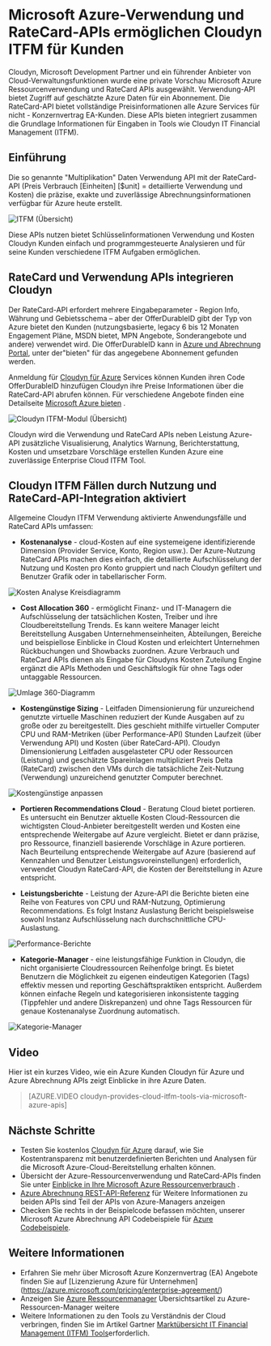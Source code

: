 <properties
   pageTitle="Microsoft Azure-Verwendung und RateCard-APIs ermöglichen Cloudyn ITFM Kunden | Microsoft Azure"
   description="Vertritt einen unverwechselbaren Standpunkt von Microsoft Azure Abrechnung Partner Cloudyn, auf ihre Azure Abrechnung APIs in ihre Produkte integrieren.  Dies ist besonders für Azure und Cloudyn, die mit/versucht Cloudyn Azure Services interessiert sind."
   services=""
   documentationCenter=""
   authors="BryanLa"
   manager="mbaldwin"
   editor=""
   tags="billing"/>

<tags
   ms.service="billing"
   ms.devlang="na"
   ms.topic="article"
   ms.tgt_pltfrm="na"
   ms.workload="billing"
   ms.date="08/16/2016"
   ms.author="mobandyo;bryanla"/>

# <a name="microsoft-azure-usage-and-ratecard-apis-enable-cloudyn-to-provide-itfm-for-customers"></a>Microsoft Azure-Verwendung und RateCard-APIs ermöglichen Cloudyn ITFM für Kunden

Cloudyn, Microsoft Development Partner und ein führender Anbieter von Cloud-Verwaltungsfunktionen wurde eine private Vorschau Microsoft Azure Ressourcenverwendung und RateCard APIs ausgewählt.  Verwendung-API bietet Zugriff auf geschätzte Azure Daten für ein Abonnement. Die RateCard-API bietet vollständige Preisinformationen alle Azure Services für nicht - Konzernvertrag EA-Kunden. Diese APIs bieten integriert zusammen die Grundlage Informationen für Eingaben in Tools wie Cloudyn IT Financial Management (ITFM).

## <a name="introduction"></a>Einführung

Die so genannte "Multiplikation" Daten Verwendung API mit der RateCard-API (Preis Verbrauch [Einheiten] [$unit] = detaillierte Verwendung und Kosten) die präzise, exakte und zuverlässige Abrechnungsinformationen verfügbar für Azure heute erstellt.

![ITFM (Übersicht)][1]

Diese APIs nutzen bietet Schlüsselinformationen Verwendung und Kosten Cloudyn Kunden einfach und programmgesteuerte Analysieren und für seine Kunden verschiedene ITFM Aufgaben ermöglichen.

## <a name="integrating-cloudyn-with-the-ratecard-and-usage-apis"></a>RateCard und Verwendung APIs integrieren Cloudyn
Der RateCard-API erfordert mehrere Eingabeparameter - Region Info, Währung und Gebietsschema – aber der OfferDurableID gibt der Typ von Azure bietet den Kunden (nutzungsbasierte, legacy 6 bis 12 Monaten Engagement Pläne, MSDN bietet, MPN Angebote, Sonderangebote und andere) verwendet wird. Die OfferDurableID kann in [Azure und Abrechnung Portal](https://account.windowsazure.com/Subscriptions), unter der"bieten" für das angegebene Abonnement gefunden werden.

Anmeldung für [Cloudyn für Azure](https://www.cloudyn.com/microsoft-azure/) Services können Kunden ihren Code OfferDurableID hinzufügen Cloudyn ihre Preise Informationen über die RateCard-API abrufen können.  Für verschiedene Angebote finden eine Detailseite [Microsoft Azure bieten](https://azure.microsoft.com/support/legal/offer-details/) .

![Cloudyn ITFM-Modul (Übersicht)][2]

Cloudyn wird die Verwendung und RateCard APIs neben Leistung Azure-API zusätzliche Visualisierung, Analytics Warnung, Berichterstattung, Kosten und umsetzbare Vorschläge erstellen Kunden Azure eine zuverlässige Enterprise Cloud ITFM Tool.

## <a name="cloudyn-itfm-use-cases-enabled-by-usage-and-ratecard-api-integration"></a>Cloudyn ITFM Fällen durch Nutzung und RateCard-API-Integration aktiviert
Allgemeine Cloudyn ITFM Verwendung aktivierte Anwendungsfälle und RateCard APIs umfassen:

+ **Kostenanalyse** - cloud-Kosten auf eine systemeigene identifizierende Dimension (Provider Service, Konto, Region usw.). Der Azure-Nutzung RateCard APIs machen dies einfach, die detaillierte Aufschlüsselung der Nutzung und Kosten pro Konto gruppiert und nach Cloudyn gefiltert und Benutzer Grafik oder in tabellarischer Form.

![Kosten Analyse Kreisdiagramm][3]

+ **Cost Allocation 360** - ermöglicht Finanz- und IT-Managern die Aufschlüsselung der tatsächlichen Kosten, Treiber und ihre Cloudbereitstellung Trends. Es kann weitere Manager leicht Bereitstellung Ausgaben Unternehmenseinheiten, Abteilungen, Bereiche und beispiellose Einblicke in Cloud Kosten und erleichtert Unternehmen Rückbuchungen und Showbacks zuordnen. Azure Verbrauch und RateCard APIs dienen als Eingabe für Cloudyns Kosten Zuteilung Engine ergänzt die APIs Methoden und Geschäftslogik für ohne Tags oder untaggable Ressourcen.

![Umlage 360-Diagramm][4]

+ **Kostengünstige Sizing** - Leitfaden Dimensionierung für unzureichend genutzte virtuelle Maschinen reduziert der Kunde Ausgaben auf zu große oder zu bereitgestellt. Dies geschieht mithilfe virtueller Computer CPU und RAM-Metriken (über Performance-API) Stunden Laufzeit (über Verwendung API) und Kosten (über RateCard-API). Cloudyn Dimensionierung Leitfaden ausgelasteter CPU oder Ressourcen (Leistung) und geschätzte Spareinlagen multipliziert Preis Delta (RateCard) zwischen den VMs durch die tatsächliche Zeit-Nutzung (Verwendung) unzureichend genutzter Computer berechnet.

![Kostengünstige anpassen][5]

+ **Portieren Recommendations Cloud** - Beratung Cloud bietet portieren. Es untersucht ein Benutzer aktuelle Kosten Cloud-Ressourcen die wichtigsten Cloud-Anbieter bereitgestellt werden und Kosten eine entsprechende Weitergabe auf Azure vergleicht. Bietet er dann präzise, pro Ressource, finanziell basierende Vorschläge in Azure portieren. Nach Beurteilung entsprechende Weitergabe auf Azure (basierend auf Kennzahlen und Benutzer Leistungsvoreinstellungen) erforderlich, verwendet Cloudyn RateCard-API, die Kosten der Bereitstellung in Azure entspricht.

+ **Leistungsberichte** - Leistung der Azure-API die Berichte bieten eine Reihe von Features von CPU und RAM-Nutzung, Optimierung Recommendations. Es folgt Instanz Auslastung Bericht beispielsweise sowohl Instanz Aufschlüsselung nach durchschnittliche CPU-Auslastung.

![Performance-Berichte][6]

+ **Kategorie-Manager** - eine leistungsfähige Funktion in Cloudyn, die nicht organisierte Cloudressourcen Reihenfolge bringt. Es bietet Benutzern die Möglichkeit zu eigenen eindeutigen Kategorien (Tags) effektiv messen und reporting Geschäftspraktiken entspricht. Außerdem können einfache Regeln und kategorisieren inkonsistente tagging (Tippfehler und andere Diskrepanzen) und ohne Tags Ressourcen für genaue Kostenanalyse Zuordnung automatisch.

![Kategorie-Manager][7]

## <a name="video"></a>Video

Hier ist ein kurzes Video, wie ein Azure Kunden Cloudyn für Azure und Azure Abrechnung APIs zeigt Einblicke in ihre Azure Daten.

> [AZURE.VIDEO cloudyn-provides-cloud-itfm-tools-via-microsoft-azure-apis]


## <a name="next-steps"></a>Nächste Schritte

+ Testen Sie kostenlos [Cloudyn für Azure](https://www.cloudyn.com/microsoft-azure/) darauf, wie Sie Kostentransparenz mit benutzerdefinierten Berichten und Analysen für die Microsoft Azure-Cloud-Bereitstellung erhalten können.
+ Übersicht der Azure-Ressourcenverwendung und RateCard-APIs finden Sie unter [Einblicke in Ihre Microsoft Azure Ressourcenverbrauch](billing-usage-rate-card-overview.md) .
+ [Azure Abrechnung REST-API-Referenz](https://msdn.microsoft.com/library/azure/1ea5b323-54bb-423d-916f-190de96c6a3c) für Weitere Informationen zu beiden APIs sind Teil der APIs von Azure-Managers anzeigen
+ Checken Sie rechts in der Beispielcode befassen möchten, unserer Microsoft Azure Abrechnung API Codebeispiele für [Azure Codebeispiele](https://azure.microsoft.com/documentation/samples/?term=billing).

## <a name="learn-more"></a>Weitere Informationen
+ Erfahren Sie mehr über Microsoft Azure Konzernvertrag (EA) Angebote finden Sie auf [Lizenzierung Azure für Unternehmen] (https://azure.microsoft.com/pricing/enterprise-agreement/)
+ Anzeigen Sie [Azure Ressourcenmanager](azure-resource-manager/resource-group-overview.md) Übersichtsartikel zu Azure-Ressourcen-Manager weitere
+ Weitere Informationen zu den Tools zu Verständnis der Cloud verbringen, finden Sie im Artikel Gartner [Marktübersicht IT Financial Management (ITFM) Tools](http://www.gartner.com/technology/reprints.do?id=1-212F7AL&ct=140909&st=sb)erforderlich.

<!--Image references-->
[1]: ./media/billing-usage-rate-card-partner-solution-cloudyn/Cloudyn-ITFM-Overview.png
[2]: ./media/billing-usage-rate-card-partner-solution-cloudyn/Cloudyn-ITFM-Engine-Overview.png
[3]: ./media/billing-usage-rate-card-partner-solution-cloudyn/Cloudyn-Cost-Analysis-Pie-Chart.png
[4]: ./media/billing-usage-rate-card-partner-solution-cloudyn/Cloudyn-Cost-Allocation-360-Chart.png
[5]: ./media/billing-usage-rate-card-partner-solution-cloudyn/Cloudyn-Cost-Effective-Sizing.png
[6]: ./media/billing-usage-rate-card-partner-solution-cloudyn/Cloudyn-Performance-Reports.png
[7]: ./media/billing-usage-rate-card-partner-solution-cloudyn/Cloudyn-Category-Manager.png
